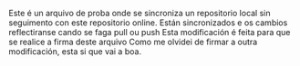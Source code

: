 Este é un arquivo de proba onde se sincroniza un repositorio local sin seguimento con este repositorio online.
Están sincronizados e os cambios reflectiranse cando se faga pull ou push
Esta modificación é feita para que se realice a firma deste arquivo
Como me olvidei de firmar a outra modificación, esta si que vai a boa.

